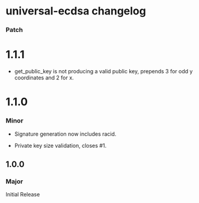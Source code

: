 # universal-ecdsa changelog

### Patch

# 1.1.1

- get_public_key is not producing a valid public key, prepends 3 for odd y coordinates and 2 for x.

# 1.1.0

### Minor

- Signature generation now includes racid.

- Private key size validation, closes #1.

## 1.0.0

### Major

Initial Release
